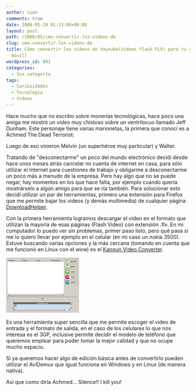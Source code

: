 ```yaml
---
author: ivan
comments: true
date: 2008-05-29 01:13:00+00:00
layout: post
path: /2008/05/cmo-convertir-los-videos-de
slug: cmo-convertir-los-videos-de
title: Cómo convertir los videos de Youtube(videos flash FLV) para tu celular (teléfono
  móvil)
wordpress_id: 891
categories:
  - Sin categoría
tags:
  - Curiosidades
  - Tecnología
  - Videos
---
```


Hace mucho que no escribo sobre monerías tecnológicas, hace poco una amiga me mostró un video muy chistoso sobre un ventrílocuo llamado Jeff Dunham. Este personaje tiene varias marionetas, la primera que conocí es a Achmed The Dead Terrorist:

[](http://www.youtube.com/v/1uwOL4rB-go&hl=en)

Luego de eso vinieron Melvin (un superhéroe muy particular) y Walter.

Tratando de "desconectarme" un poco del mundo electrónico decidí desde hace unos meses atrás cancelar mi cuenta de internet en casa, para sólo utilizar el Internet para cuestiones de trabajo y obligarme a desconectarme un poco más a menudo de la empresa. Pero hay algo que no se puede negar, hay momentos en los que hace falta, por ejemplo cuando quería mostrárselo a algún amigo para que se ría también. Para solucionar esto decidí utilizar un par de herramientas, primero una extensión para Firefox que me permite bajar los videos (y demás multimedia) de cualquier página [DownloadHelper](http://www.downloadhelper.net/).

Con la primera herramienta logramos descargar el video en el formato que utilizan la mayoría de esas páginas (Flash Video) con extensión .flv. En mi computador lo puedo ver sin problemas, primer paso listo, pero qué pasa si me lo quiero llevar por ejemplo en el celular (en mi caso un nokia 3500). Estuve buscando varias opciones y la más cercana (tomando en cuenta que me funcionó en Linux con el wine) es el [Kangun Video Converter](http://www.kangun.com/KVC.htm).

[![](./Pantallazo-Kangun-video-converter.png)](http://1.bp.blogspot.com/_T2UWuNJg3dQ/SD3IkCwxqpI/AAAAAAAAAXk/hUEsb38_50o/s1600-h/Pantallazo-Kangun+video+converter.png)

Es una herramienta super sencilla que me permite escoger el video de entrada y el formato de salida, en el caso de los celulares lo que nos interesa es el 3GP, inclusive permite decidir el modelo de teléfono que queremos emplear para poder tomar la mejor calidad y que no ocupe mucho espacio.

Si ya queremos hacer algo de edición básica antes de convertirlo pueden utilizar el AviDemux que igual funciona en Windows y en Linux (de manera nativa).

Así que como diría Achmed... Silence!! I kill you!

